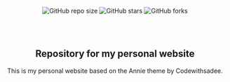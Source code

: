 <div align="center">
  
  ![GitHub repo size](https://img.shields.io/github/repo-size/caiodrear/caiodrear.github.io)
  ![GitHub stars](https://img.shields.io/github/stars/caiodrear/caiodrear.github.io?style=social)
  ![GitHub forks](https://img.shields.io/github/forks/caiodrear/caiodrear.github.io?style=social)

  <br />
  <br />

  <h2 align="center">Repository for my personal website</h2>

  This is my personal website based on the Annie theme by Codewithsadee.

</div>